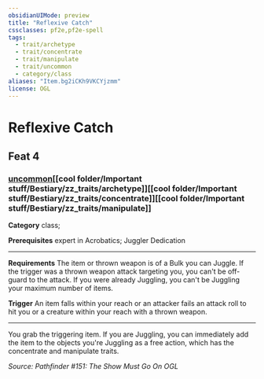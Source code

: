 ```yaml
---
obsidianUIMode: preview
title: "Reflexive Catch"
cssclasses: pf2e,pf2e-spell
tags:
  - trait/archetype
  - trait/concentrate
  - trait/manipulate
  - trait/uncommon
  - category/class
aliases: "Item.bg2iCKh9VKCYjzmm"
license: OGL
---
```

# Reflexive Catch
## Feat 4
### [uncommon](cool%20folder/Important%20stuff/Bestiary/zz_traits/uncommon.md "Uncommon Rarity Trait")[[cool folder/Important stuff/Bestiary/zz_traits/archetype]][[cool folder/Important stuff/Bestiary/zz_traits/concentrate]][[cool folder/Important stuff/Bestiary/zz_traits/manipulate]]

**Category** class; 



**Prerequisites** expert in Acrobatics; Juggler Dedication
* * *
**Requirements** The item or thrown weapon is of a Bulk you can Juggle. If the trigger was a thrown weapon attack targeting you, you can't be off-guard to the attack. If you were already Juggling, you can't be Juggling your maximum number of items.

**Trigger** An item falls within your reach or an attacker fails an attack roll to hit you or a creature within your reach with a thrown weapon.

* * *

You grab the triggering item. If you are Juggling, you can immediately add the item to the objects you're Juggling as a free action, which has the concentrate and manipulate traits.

*Source: Pathfinder #151: The Show Must Go On*
*OGL*